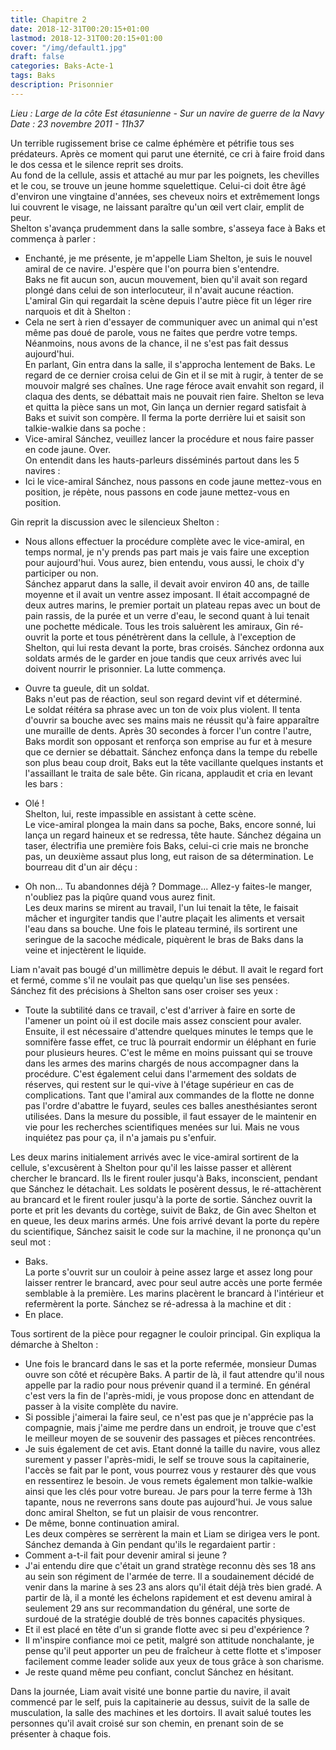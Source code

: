```yaml
---
title: Chapitre 2
date: 2018-12-31T00:20:15+01:00
lastmod: 2018-12-31T00:20:15+01:00
cover: "/img/default1.jpg"
draft: false
categories: Baks-Acte-1
tags: Baks
description: Prisonnier
---
```

_Lieu : Large de la côte Est étasunienne - Sur un navire de guerre de la Navy  
Date : 23 novembre 2011 - 11h37_

Un terrible rugissement brise ce calme éphémère et pétrifie tous ses prédateurs. Après ce moment qui parut une éternité, ce cri à faire froid dans le dos cessa et le silence reprit ses droits.  
Au fond de la cellule, assis et attaché au mur par les poignets, les chevilles et le cou, se trouve un jeune homme squelettique. Celui-ci doit être âgé d'environ une vingtaine d'années, ses cheveux noirs et extrêmement longs lui couvrent le visage, ne laissant paraître qu'un œil vert clair, emplit de peur.  
Shelton s'avança prudemment dans la salle sombre, s'asseya face à Baks et commença à parler :  
- Enchanté, je me présente, je m'appelle Liam Shelton, je suis le nouvel amiral de ce navire. J'espère que l'on pourra bien s'entendre.  
Baks ne fit aucun son, aucun mouvement, bien qu'il avait son regard plongé dans celui de son interlocuteur, il n'avait aucune réaction. L'amiral Gin qui regardait la scène depuis l'autre pièce fit un léger rire narquois et dit à Shelton :  
- Cela ne sert à rien d'essayer de communiquer avec un animal qui n'est même pas doué de parole, vous ne faites que perdre votre temps. Néanmoins, nous avons de la chance, il ne s'est pas fait dessus aujourd'hui.  
En parlant, Gin entra dans la salle, il s'approcha lentement de Baks. Le regard de ce dernier croisa celui de Gin et il se mit à rugir, à tenter de se mouvoir malgré ses chaînes. Une rage féroce avait envahit son regard, il claqua des dents, se débattait mais ne pouvait rien faire. Shelton se leva et quitta la pièce sans un mot, Gin lança un dernier regard satisfait à Baks et suivit son compère. Il ferma la porte derrière lui et saisit son talkie-walkie dans sa poche :  
- Vice-amiral Sánchez, veuillez lancer la procédure et nous faire passer en code jaune. Over.  
On entendit dans les hauts-parleurs disséminés partout dans les 5 navires :  
- Ici le vice-amiral Sánchez, nous passons en code jaune mettez-vous en position, je répète, nous passons en code jaune mettez-vous en position.  

Gin reprit la discussion avec le silencieux Shelton :  
- Nous allons effectuer la procédure complète avec le vice-amiral, en temps normal, je n'y prends pas part mais je vais faire une exception pour aujourd'hui. Vous aurez, bien entendu, vous aussi, le choix d'y participer ou non.  
Sánchez apparut dans la salle, il devait avoir environ 40 ans, de taille moyenne et il avait un ventre assez imposant. Il était accompagné de deux autres marins, le premier portait un plateau repas avec un bout de pain rassis, de la purée et un verre d'eau, le second quant à lui tenait une pochette médicale. Tous les trois saluèrent les amiraux, Gin ré-ouvrit la porte et tous pénétrèrent dans la cellule, à l'exception de Shelton, qui lui resta devant la porte, bras croisés. Sánchez ordonna aux soldats armés de le garder en joue tandis que ceux arrivés avec lui doivent nourrir le prisonnier. La lutte commença.  

- Ouvre ta gueule, dit un soldat.  
Baks n'eut pas de réaction, seul son regard devint vif et déterminé.  
Le soldat réitéra sa phrase avec un ton de voix plus violent. Il tenta d'ouvrir sa bouche avec ses mains mais ne réussit qu'à faire apparaître une muraille de dents. Après 30 secondes à forcer l'un contre l'autre, Baks mordit son opposant et renforça son emprise au fur et à mesure que ce dernier se débattait. Sánchez enfonça dans la tempe du rebelle son plus beau coup droit, Baks eut la tête vacillante quelques instants et l'assaillant le traita de sale bête. Gin ricana, applaudit et cria en levant les bars :  
- Olé !  
Shelton, lui, reste impassible en assistant à cette scène.  
Le vice-amiral plongea la main dans sa poche, Baks, encore sonné, lui lança un regard haineux et se redressa, tête haute. Sánchez dégaina un taser, électrifia une première fois Baks, celui-ci crie mais ne bronche pas, un deuxième assaut plus long, eut raison de sa détermination. Le bourreau dit d'un air déçu :  
- Oh non... Tu abandonnes déjà ? Dommage... Allez-y faites-le manger, n'oubliez pas la piqûre quand vous aurez finit.  
Les deux marins se mirent au travail, l'un lui tenait la tête, le faisait mâcher et ingurgiter tandis que l'autre plaçait les aliments et versait l'eau dans sa bouche. Une fois le plateau terminé, ils sortirent une seringue de la sacoche médicale, piquèrent le bras de Baks dans la veine et injectèrent le liquide.  

Liam n'avait pas bougé d'un millimètre depuis le début. Il avait le regard fort et fermé, comme s'il ne voulait pas que quelqu'un lise ses pensées.  
Sánchez fit des précisions à Shelton sans oser croiser ses yeux :  
- Toute la subtilité dans ce travail, c'est d'arriver à faire en sorte de l'amener un point où il est docile mais assez conscient pour avaler. Ensuite, il est nécessaire d'attendre quelques minutes le temps que le somnifère fasse effet, ce truc là pourrait endormir un éléphant en furie pour plusieurs heures. C'est le même en moins puissant qui se trouve dans les armes des marins chargés de nous accompagner dans la procédure. C'est également celui dans l'armement des soldats de réserves, qui restent sur le qui-vive à l'étage supérieur en cas de complications. Tant que l'amiral aux commandes de la flotte ne donne pas l'ordre d'abattre le fuyard, seules ces balles anesthésiantes seront utilisées. Dans la mesure du possible, il faut essayer de le maintenir en vie pour les recherches scientifiques menées sur lui. Mais ne vous inquiétez pas pour ça, il n'a jamais pu s'enfuir.  

Les deux marins initialement arrivés avec le vice-amiral sortirent de la cellule, s'excusèrent à Shelton pour qu'il les laisse passer et allèrent chercher le brancard. Ils le firent rouler jusqu'à Baks, inconscient, pendant que Sánchez le détachait. Les soldats le posèrent dessus, le ré-attachèrent au brancard et le firent rouler jusqu'à la porte de sortie. Sánchez ouvrit la porte et prit les devants du cortège, suivit de Bakz, de Gin avec Shelton et en queue, les deux marins armés. Une fois arrivé devant la porte du repère du scientifique, Sánchez saisit le code sur la machine, il ne prononça qu'un seul mot :  
- Baks.  
La porte s'ouvrit sur un couloir à peine assez large et assez long pour laisser rentrer le brancard, avec pour seul autre accès une porte fermée semblable à la première. Les marins placèrent le brancard à l'intérieur et refermèrent la porte. Sánchez se ré-adressa à la machine et dit :  
- En place.  

Tous sortirent de la pièce pour regagner le couloir principal. Gin expliqua la démarche à Shelton :  
- Une fois le brancard dans le sas et la porte refermée, monsieur Dumas ouvre son côté et récupère Baks. A partir de là, il faut attendre qu'il nous appelle par la radio pour nous prévenir quand il a terminé. En général c'est vers la fin de l'après-midi, je vous propose donc en attendant de passer à la visite complète du navire.  
- Si possible j'aimerai la faire seul, ce n'est pas que je n'apprécie pas la compagnie, mais j'aime me perdre dans un endroit, je trouve que c'est le meilleur moyen de se souvenir des passages et pièces rencontrées.  
- Je suis également de cet avis. Etant donné la taille du navire, vous allez surement y passer l'après-midi, le self se trouve sous la capitainerie, l'accès se fait par le pont, vous pourrez vous y restaurer dès que vous en ressentirez le besoin. Je vous remets également mon talkie-walkie ainsi que les clés pour votre bureau. Je pars pour la terre ferme à 13h tapante, nous ne reverrons sans doute pas aujourd'hui. Je vous salue donc amiral Shelton, se fut un plaisir de vous rencontrer.  
- De même, bonne continuation amiral.  
Les deux compères se serrèrent la main et Liam se dirigea vers le pont.  
Sánchez demanda à Gin pendant qu'ils le regardaient partir :  
- Comment a-t-il fait pour devenir amiral si jeune ?  
- J'ai entendu dire que c'était un grand stratège reconnu dès ses 18 ans au sein son régiment de l'armée de terre. Il a soudainement décidé de venir dans la marine à ses 23 ans alors qu'il était déjà très bien gradé. A partir de là, il a monté les échelons rapidement et est devenu amiral à seulement 29 ans sur recommandation du général, une sorte de surdoué de la stratégie doublé de très bonnes capacités physiques.  
- Et il est placé en tête d'un si grande flotte avec si peu d'expérience ?  
- Il m'inspire confiance moi ce petit, malgré son attitude nonchalante, je pense qu'il peut apporter un peu de fraîcheur à cette flotte et s'imposer facilement comme leader solide aux yeux de tous grâce à son charisme.  
- Je reste quand même peu confiant, conclut Sánchez en hésitant.  

Dans la journée, Liam avait visité une bonne partie du navire, il avait commencé par le self, puis la capitainerie au dessus, suivit de la salle de musculation, la salle des machines et les dortoirs. Il avait salué toutes les personnes qu'il avait croisé sur son chemin, en prenant soin de se présenter à chaque fois.  